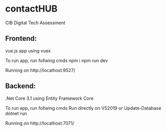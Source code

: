 # contactHUB
CIB Digital Tech Assessment

## Frontend: ##
vue.js app using vuex

To run app, run follwing cmds
npm i
npm run dev

Running on
http://localhost:9527/

## Backend: ##
.Net Core 3.1 using Entity Framework Core

To run app, run follwing cmds
Run directly on VS2019
or 
Update-Database
dotnet run

Running on
http://localhost:7071/
